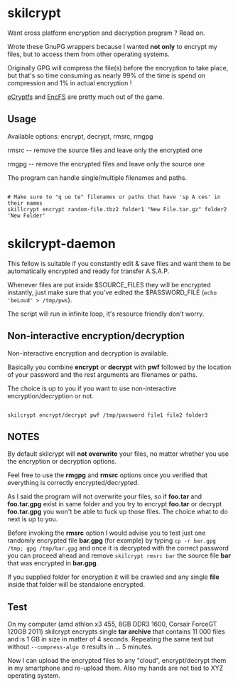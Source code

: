 # skilcrypt

Want cross platform encryption and decryption program ? Read on.

Wrote these GnuPG wrappers because I wanted **not only** to encrypt my files, but to access them from other operating systems.

Originally GPG will compress the file(s) before the encryption to take place, but that's so time consuming as nearly 99% of the time is spend on compression and 1% in actual encryption !

[eCryptfs](https://defuse.ca/audits/ecryptfs.htm) and [EncFS](https://defuse.ca/audits/encfs.htm) are pretty much out of the game.


## Usage
Available options: encrypt, decrypt, rmsrc, rmgpg

rmsrc  --  remove the source files and leave only the encrypted one

rmgpg  --  remove the encrypted files and leave only the source one

The program can handle single/multiple filenames and paths.

```

# Make sure to "q uo te" filenames or paths that have 'sp A ces' in their names
skillcrypt encrypt random-file.tbz2 folder1 "New File.tar.gz" folder2 'New Folder'

```

# skilcrypt-daemon
This fellow is suitable if you constantly edit & save files and want them to be automatically encrypted and ready for transfer A.S.A.P.

Whenever files are put inside $SOURCE_FILES they will be encrypted instantly, just make sure that you've edited the $PASSWORD_FILE (`echo 'beLoud' > /tmp/pws`).

The script will run in infinite loop, it's resource friendly don't worry.

## Non-interactive encryption/decryption
Non-interactive encryption and decryption is available.

Basically you combine **encrypt** or **decrypt** with **pwf** followed by the location of your password and the rest arguments are filenames or paths.

The choice is up to you if you want to use non-interactive encryption/decryption or not.

```

skilcrypt encrypt/decrypt pwf /tmp/password file1 file2 folder3

```

## NOTES
By default skilcrypt will **not overwrite** your files, no matter whether you use the encryption or decryption options.

Feel free to use the **rmgpg** and **rmsrc** options once you verified that everything is correctly encrypted/decrypted.

As I said the program will not overwrite your files, so if **foo.tar** and **foo.tar.gpg** exist in same folder and you try to encrypt **foo.tar** or decrypt **foo.tar.gpg** you won't be able to fuck up those files. The choice what to do next is up to you.

Before invoking the **rmsrc** option I would advise you to test just one randomly encrypted file **bar.gpg** (for example) by typing `cp -r bar.gpg /tmp; gpg /tmp/bar.gpg` and once it is decrypted with the correct password you can proceed ahead and remove `skilcrypt rmsrc bar` the source file **bar** that was encrypted in **bar.gpg**.

If you supplied folder for encryption it will be crawled and any single **file** inside that folder will be standalone encrypted.

## Test
On my computer (amd athlon x3 455, 8GB DDR3 1600, Corsair ForceGT 120GB 2011) skilcrypt encrypts single **tar archive** that contains 11 000 files and is 1 GB in size in matter of 4 seconds. Repeating the same test but without `--compress-algo 0` results in ... 5 minutes.

Now I can upload the encrypted files to any "cloud", encrypt/decrypt them in my smartphone and re-upload them. Also my hands are not tied to XYZ operating system.
